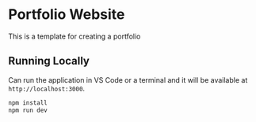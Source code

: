 # Portfolio Website

This is a template for creating a portfolio

## Running Locally

Can run the application in VS Code or a terminal and it will be available at `http://localhost:3000`.

```bash
npm install
npm run dev
```

